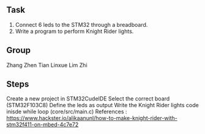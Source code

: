 Task
---------
1) Connect 6 leds to the STM32 through a breadboard. 
2) Write a program to perform Knight Rider lights.

Group
---------
Zhang Zhen
Tian Linxue
Lim Zhi

Steps
---------
Create a new project in STM32CudeIDE
Select the correct board (STM32F103C8)
Define the leds as output 
Write the Knight Rider lights code inisde while loop (core/src/main.c)
References : https://www.hackster.io/alikaanunl/how-to-make-knight-rider-with-stm32f411-on-mbed-4c7e72
